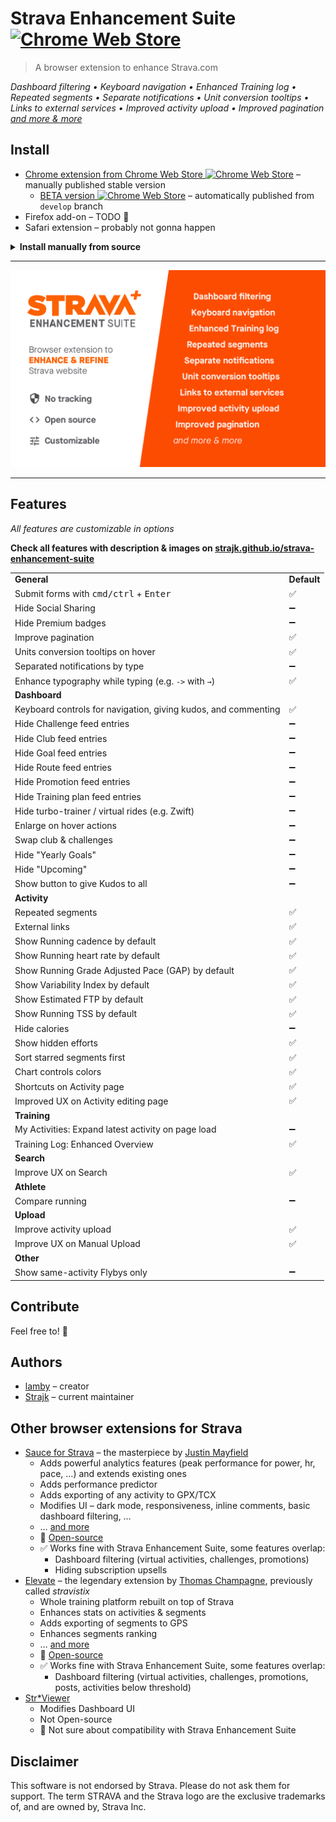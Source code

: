 # Strava Enhancement Suite [![Chrome Web Store][Shield: CWS: Users]][Link: CWS]

> A browser extension to enhance Strava.com

<em>Dashboard filtering • Keyboard navigation • Enhanced Training log • Repeated segments • Separate notifications • Unit conversion tooltips • Links to external services • Improved activity upload • Improved pagination [and more & more](#features)</em>

## Install

* [Chrome extension from Chrome Web Store&nbsp;![Chrome Web Store][Shield: CWS: Version]][Link: CWS] – manually published stable version
  * [BETA version&nbsp;![Chrome Web Store][Shield: CWS: Version: Beta]][Link: CWS: Beta] – automatically published from `develop` branch
* Firefox add-on – TODO 👷‍
* Safari extension – probably not gonna happen

<details>
<summary><strong>Install manually from source</strong></summary>

* Clone (or otherwise download) this repository
* In Chrome, go to `chrome://extensions`
* Ensure "Developer mode" is ticked
* Click "Load unpacked" and select the `extension` directory within this repository
* Refresh any page on Strava - the extension will now be active
</details>

---

<p align="center">
  <img src="./assets/screenshot-1.png" />
</p>

---

## Features

*All features are customizable in options*

**Check all features with description & images on [strajk.github.io/strava-enhancement-suite](https://strajk.github.io/strava-enhancement-suite)**

<table>


<tr>
  <td><strong>General</strong></td>
  <td><strong>Default</strong></td>
</tr>


<tr>
  <td>Submit forms with <kbd>cmd/ctrl</kbd> + <kbd>Enter</kbd></td>
  <td>✅</td>
</tr>


<tr>
  <td>Hide Social Sharing</td>
  <td>➖</td>
</tr>


<tr>
  <td>Hide Premium badges</td>
  <td>➖</td>
</tr>


<tr>
  <td>Improve pagination</td>
  <td>✅</td>
</tr>


<tr>
  <td>Units conversion tooltips on hover</td>
  <td>✅</td>
</tr>


<tr>
  <td>Separated notifications by type</td>
  <td>➖</td>
</tr>


<tr>
  <td>Enhance typography while typing (e.g. <code>-></code> with <code>&rarr;</code>)</td>
  <td>✅</td>
</tr>



<tr>
  <td><strong>Dashboard</strong></td>
  <td></td>
</tr>


<tr>
  <td>Keyboard controls for navigation, giving kudos, and commenting</td>
  <td>✅</td>
</tr>


<tr>
  <td>Hide Challenge feed entries</td>
  <td>➖</td>
</tr>


<tr>
  <td>Hide Club feed entries</td>
  <td>➖</td>
</tr>


<tr>
  <td>Hide Goal feed entries</td>
  <td>➖</td>
</tr>


<tr>
  <td>Hide Route feed entries</td>
  <td>➖</td>
</tr>


<tr>
  <td>Hide Promotion feed entries</td>
  <td>➖</td>
</tr>


<tr>
  <td>Hide Training plan feed entries</td>
  <td>➖</td>
</tr>


<tr>
  <td>Hide turbo-trainer / virtual rides (e.g. Zwift)</td>
  <td>➖</td>
</tr>


<tr>
  <td>Enlarge on hover actions</td>
  <td>➖</td>
</tr>


<tr>
  <td>Swap club & challenges</td>
  <td>➖</td>
</tr>


<tr>
  <td>Hide "Yearly Goals"</td>
  <td>➖</td>
</tr>


<tr>
  <td>Hide "Upcoming"</td>
  <td>➖</td>
</tr>


<tr>
  <td>Show button to give Kudos to all</td>
  <td>➖</td>
</tr>




<tr>
  <td><strong>Activity</strong></td>
  <td></td>
</tr>


<tr>
  <td>Repeated segments</td>
  <td>✅</td>
</tr>


<tr>
  <td>External links</td>
  <td>✅</td>
</tr>


<tr>
  <td>Show Running cadence by default</td>
  <td>✅</td>
</tr>


<tr>
  <td>Show Running heart rate by default</td>
  <td>✅</td>
</tr>


<tr>
  <td>Show Running Grade Adjusted Pace (GAP) by default</td>
  <td>✅</td>
</tr>


<tr>
  <td>Show Variability Index by default</td>
  <td>✅</td>
</tr>


<tr>
  <td>Show Estimated FTP by default</td>
  <td>✅</td>
</tr>


<tr>
  <td>Show Running TSS by default</td>
  <td>✅</td>
</tr>


<tr>
  <td>Hide calories</td>
  <td>➖</td>
</tr>


<tr>
  <td>Show hidden efforts</td>
  <td>✅</td>
</tr>


<tr>
  <td>Sort starred segments first</td>
  <td>✅</td>
</tr>


<tr>
  <td>Chart controls colors</td>
  <td>✅</td>
</tr>


<tr>
  <td>Shortcuts on Activity page</td>
  <td>✅</td>
</tr>


<tr>
  <td>Improved UX on Activity editing page</td>
  <td>✅</td>
</tr>



<tr>
  <td><strong>Training</strong></td>
  <td></td>
</tr>


<tr>
  <td>My Activities: Expand latest activity on page load</td>
  <td>➖</td>
</tr>


<tr>
  <td>Training Log: Enhanced Overview</td>
  <td>✅</td>
</tr>



<tr>
  <td><strong>Search</strong></td>
  <td></td>
</tr>


<tr>
  <td>Improve UX on Search</td>
  <td>✅</td>
</tr>



<tr>
  <td><strong>Athlete</strong></td>
  <td></td>
</tr>


<tr>
  <td>Compare running</td>
  <td>➖</td>
</tr>



<tr>
  <td><strong>Upload</strong></td>
  <td></td>
</tr>


<tr>
  <td>Improve activity upload</td>
  <td>✅</td>
</tr>


<tr>
  <td>Improve UX on Manual Upload</td>
  <td>✅</td>
</tr>



<tr>
  <td><strong>Other</strong></td>
  <td></td>
</tr>


<tr>
  <td>Show same-activity Flybys only</td>
  <td>➖</td>
</tr>


</table>

## Contribute

Feel free to! 🙏

## Authors

* [lamby](https://github.com/lamby) – creator
* [Strajk](https://github.com/Strajk/) – current maintainer

## Other browser extensions for Strava

- [Sauce for Strava](https://saucellc.io/) – the masterpiece by [Justin Mayfield](https://github.com/mayfield)
  - Adds powerful analytics features (peak performance for power, hr, pace, …) and extends existing ones
  - Adds performance predictor
  - Adds exporting of any activity to GPX/TCX
  - Modifies UI – dark mode, responsiveness, inline comments, basic dashboard filtering, …
  - … [and more](https://saucellc.io/)
  - 🐙 [Open-source](https://github.com/SauceLLC/sauce4strava)
  - ✅ Works fine with Strava Enhancement Suite, some features overlap:
    - Dashboard filtering (virtual activities, challenges, promotions)
    - Hiding subscription upsells
- [Elevate](https://thomaschampagne.github.io/elevate/) – the legendary extension by [Thomas Champagne](https://twitter.com/champagnethomas), previously called *stravistix*
  - Whole training platform rebuilt on top of Strava
  - Enhances stats on activities & segments
  - Adds exporting of segments to GPS
  - Enhances segments ranking
  - … [and more](https://thomaschampagne.github.io/elevate/)
  - 🐙 [Open-source](https://github.com/thomaschampagne/elevate)
  - ✅ Works fine with Strava Enhancement Suite, some features overlap:
    - Dashboard filtering (virtual activities, challenges, promotions, posts, activities below threshold)
- [Str*Viewer](http://straviewer.com/)
  - Modifies Dashboard UI
  - Not Open-source
  - 🤔 Not sure about compatibility with Strava Enhancement Suite

## Disclaimer

This software is not endorsed by Strava. Please do not ask them for support.
The term STRAVA and the Strava logo are the exclusive trademarks of, and are owned by, Strava Inc.


[Shield: CWS: Users]: https://img.shields.io/chrome-web-store/users/egelalffpmicecakegglddmhlbdiemlg?label=Chrome+Extension
[Shield: CWS: Version]: https://img.shields.io/chrome-web-store/v/egelalffpmicecakegglddmhlbdiemlg?label=
[Shield: CWS: Version: Beta]: https://img.shields.io/chrome-web-store/v/oaioodcklbhlefejbglemgjndhckgklf?label=
[Link: CWS]: https://chrome.google.com/webstore/detail/egelalffpmicecakegglddmhlbdiemlg
[Link: CWS: Beta]: https://chrome.google.com/webstore/detail/oaioodcklbhlefejbglemgjndhckgklf
